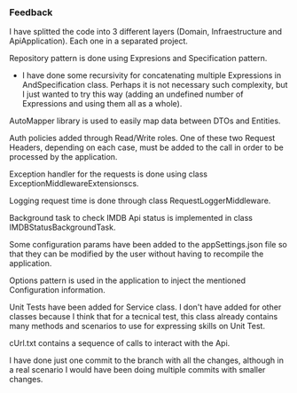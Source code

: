 ### Feedback

I have splitted the code into 3 different layers (Domain, Infraestructure and ApiApplication). Each one in a separated project.


Repository pattern is done using Expresions and Specification pattern.
* I have done some recursivity for concatenating multiple Expressions in AndSpecification class. Perhaps it is not necessary such complexity, but I just 
	wanted to try this way (adding an undefined number of Expressions and using them all as a whole).

AutoMapper library is used to easily map data between DTOs and Entities.


Auth policies added through Read/Write roles. One of these two Request Headers, depending on each case, must be added to the call in order to be processed by the application.

Exception handler for the requests is done using class ExceptionMiddlewareExtensionscs.

Logging request time is done through class RequestLoggerMiddleware.

Background task to check IMDB Api status is implemented in class IMDBStatusBackgroundTask.


Some configuration params have been added to the appSettings.json file so that they can be modified by the user without having to recompile the application.

Options pattern is used in the application to inject the mentioned Configuration information.


Unit Tests have been added for Service class. I don't have added for other classes because I think that for a tecnical test, this class already contains many methods
	and scenarios to use for expressing skills on Unit Test.

cUrl.txt contains a sequence of calls to interact with the Api.


I have done just one commit to the branch with all the changes, although in a real scenario I would have been doing multiple commits with smaller changes.
